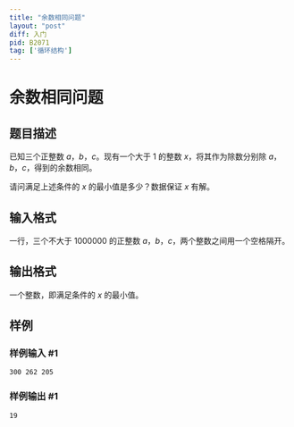 ```yaml
---
title: "余数相同问题"
layout: "post"
diff: 入门
pid: B2071
tag: ['循环结构']
---
```

# 余数相同问题
## 题目描述

已知三个正整数 $a$，$b$，$c$。现有一个大于 $1$ 的整数 $x$，将其作为除数分别除 $a$，$b$，$c$，得到的余数相同。

请问满足上述条件的 $x$ 的最小值是多少？数据保证 $x$ 有解。
## 输入格式

一行，三个不大于 $1000000$ 的正整数 $a$，$b$，$c$，两个整数之间用一个空格隔开。
## 输出格式

一个整数，即满足条件的 $x$ 的最小值。
## 样例

### 样例输入 #1
```
300 262 205
```
### 样例输出 #1
```
19
```
